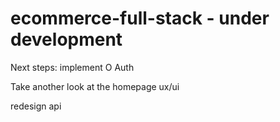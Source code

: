 # ecommerce-full-stack - under development

Next steps: implement O Auth

Take another look at the homepage ux/ui

redesign api 
